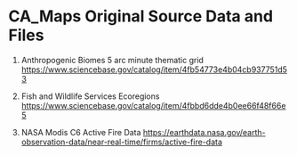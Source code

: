 # CA_Maps Original Source Data and Files

1. Anthropogenic Biomes 
5 arc minute thematic grid
https://www.sciencebase.gov/catalog/item/4fb54773e4b04cb937751d53

2. Fish and Wildlife Services Ecoregions
https://www.sciencebase.gov/catalog/item/4fbbd6dde4b0ee66f48f66e5

3. NASA Modis C6 Active Fire Data
https://earthdata.nasa.gov/earth-observation-data/near-real-time/firms/active-fire-data
